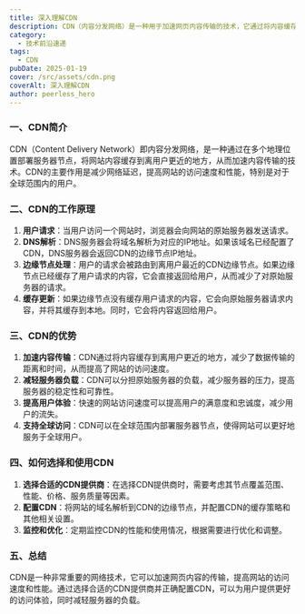 ```yaml
---
title: 深入理解CDN
description: CDN（内容分发网络）是一种用于加速网页内容传输的技术，它通过将内容缓存到离用户更近的服务器上，从而减少延迟并提高性能。本文将介绍CDN的基本概念、工作原理以及如何选择和使用CDN。
category:
  - 技术前沿速递
tags:
  - CDN
pubDate: 2025-01-19
cover: /src/assets/cdn.png
coverAlt: 深入理解CDN
author: peerless_hero
---
```


### 一、CDN简介

CDN（Content Delivery Network）即内容分发网络，是一种通过在多个地理位置部署服务器节点，将网站内容缓存到离用户更近的地方，从而加速内容传输的技术。CDN的主要作用是减少网络延迟，提高网站的访问速度和性能，特别是对于全球范围内的用户。

### 二、CDN的工作原理

1. **用户请求**：当用户访问一个网站时，浏览器会向网站的原始服务器发送请求。
2. **DNS解析**：DNS服务器会将域名解析为对应的IP地址。如果该域名已经配置了CDN，DNS服务器会返回CDN的边缘节点IP地址。
3. **边缘节点处理**：用户的请求会被路由到离用户最近的CDN边缘节点。如果边缘节点已经缓存了用户请求的内容，它会直接返回给用户，从而减少了对原始服务器的请求。
4. **缓存更新**：如果边缘节点没有缓存用户请求的内容，它会向原始服务器请求内容，并将其缓存到本地。同时，它会将内容返回给用户。

### 三、CDN的优势

1. **加速内容传输**：CDN通过将内容缓存到离用户更近的地方，减少了数据传输的距离和时间，从而提高了网站的访问速度。
2. **减轻服务器负载**：CDN可以分担原始服务器的负载，减少服务器的压力，提高服务器的稳定性和可靠性。
3. **提高用户体验**：快速的网站访问速度可以提高用户的满意度和忠诚度，减少用户的流失。
4. **支持全球访问**：CDN可以在全球范围内部署服务器节点，使得网站可以更好地服务于全球用户。

### 四、如何选择和使用CDN

1. **选择合适的CDN提供商**：在选择CDN提供商时，需要考虑其节点覆盖范围、性能、价格、服务质量等因素。
2. **配置CDN**：将网站的域名解析到CDN的边缘节点，并配置CDN的缓存策略和其他相关设置。
3. **监控和优化**：定期监控CDN的性能和使用情况，根据需要进行优化和调整。

### 五、总结

CDN是一种非常重要的网络技术，它可以加速网页内容的传输，提高网站的访问速度和性能。通过选择合适的CDN提供商并正确配置CDN，可以为用户提供更好的访问体验，同时减轻服务器的负载。

